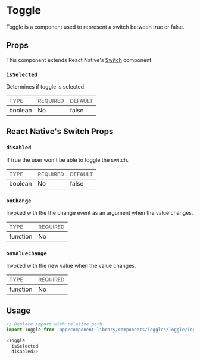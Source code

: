 # Toggle

Toggle is a component used to represent a switch between true or false.

## Props

This component extends React Native's [Switch](https://reactnative.dev/docs/switch) component.

### `isSelected`

Determines if toggle is selected.

| <span style="color:gray;font-size:14px">TYPE</span> | <span style="color:gray;font-size:14px">REQUIRED</span> | <span style="color:gray;font-size:14px">DEFAULT</span> |
| :-------------------------------------------------- | :------------------------------------------------------ | :----------------------------------------------------- |
| boolean                                             | No                                                      | false                                                  |

## React Native's Switch Props

### `disabled`

If true the user won't be able to toggle the switch.

| <span style="color:gray;font-size:14px">TYPE</span> | <span style="color:gray;font-size:14px">REQUIRED</span> | <span style="color:gray;font-size:14px">DEFAULT</span> |
| :-------------------------------------------------- | :------------------------------------------------------ | :----------------------------------------------------- |
| boolean                                             | No                                                      | false                                                  |

### `onChange`

Invoked with the the change event as an argument when the value changes.

| <span style="color:gray;font-size:14px">TYPE</span> | <span style="color:gray;font-size:14px">REQUIRED</span> |
| :-------------------------------------------------- | :------------------------------------------------------ |
| function                                            | No                                                     |

### `onValueChange`

Invoked with the new value when the value changes.

| <span style="color:gray;font-size:14px">TYPE</span> | <span style="color:gray;font-size:14px">REQUIRED</span> |
| :-------------------------------------------------- | :------------------------------------------------------ |
| function                                            | No                                                     |

## Usage

```javascript
// Replace import with relative path.
import Toggle from 'app/component-library/components/Toggles/Toggle/Toggle';

<Toggle 
  isSelected 
  disabled/>
```
